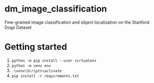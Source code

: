 # dm_image_classification
Fine-grained image classification and object localization on the Stanford Dogs Dataset 

# Getting started

1. ```python -m pip install --user virtualenv```
2. ```python -m venv env```
3. ```.\venv\Scripts\activate```
4. ```pip install -r requirements.txt```
